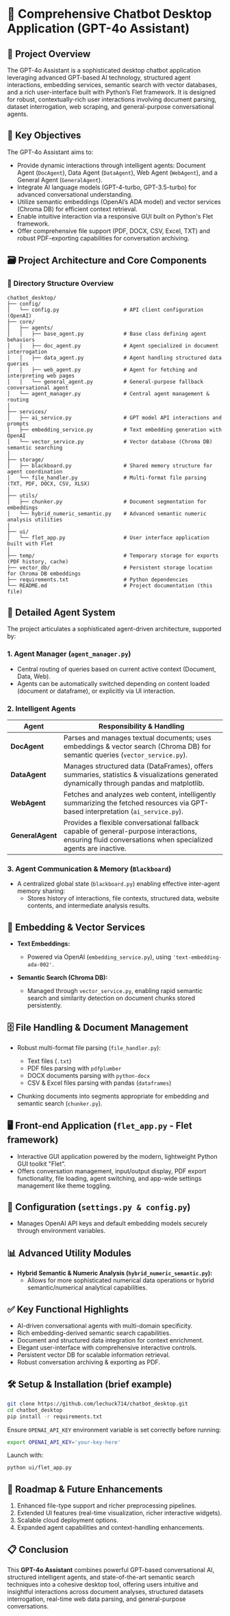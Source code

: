 # 🚀 Comprehensive Chatbot Desktop Application (GPT-4o Assistant)
## 📖 Project Overview
The GPT-4o Assistant is a sophisticated desktop chatbot application leveraging advanced GPT-based AI technology, structured agent interactions, embedding services, semantic search with vector databases, and a rich user-interface built with Python’s Flet framework. It is designed for robust, contextually-rich user interactions involving document parsing, dataset interrogation, web scraping, and general-purpose conversational agents.
## 🎯 Key Objectives
The GPT-4o Assistant aims to:
- Provide dynamic interactions through intelligent agents: Document Agent (`DocAgent`), Data Agent (`DataAgent`), Web Agent (`WebAgent`), and a General Agent (`GeneralAgent`).
- Integrate AI language models (GPT-4-turbo, GPT-3.5-turbo) for advanced conversational understanding.
- Utilize semantic embeddings (OpenAI’s ADA model) and vector services (Chroma DB) for efficient context retrieval.
- Enable intuitive interaction via a responsive GUI built on Python's Flet framework.
- Offer comprehensive file support (PDF, DOCX, CSV, Excel, TXT) and robust PDF-exporting capabilities for conversation archiving.

## 🗃️ Project Architecture and Core Components
### 📁 Directory Structure Overview
``` 
chatbot_desktop/
├── config/
│   └── config.py                     # API client configuration (OpenAI)
├── core/
│   ├── agents/
│   │   ├── base_agent.py             # Base class defining agent behaviors
│   │   ├── doc_agent.py              # Agent specialized in document interrogation
│   │   ├── data_agent.py             # Agent handling structured data queries
│   │   ├── web_agent.py              # Agent for fetching and interpreting web pages
│   │   └── general_agent.py          # General-purpose fallback conversational agent
│   └── agent_manager.py              # Central agent management & routing
│
├── services/
│   ├── ai_service.py                 # GPT model API interactions and prompts
│   ├── embedding_service.py          # Text embedding generation with OpenAI
│   └── vector_service.py             # Vector database (Chroma DB) semantic searching
│
├── storage/
│   ├── blackboard.py                 # Shared memory structure for agent coordination
│   └── file_handler.py               # Multi-format file parsing (TXT, PDF, DOCX, CSV, XLSX)
│
├── utils/
│   ├── chunker.py                    # Document segmentation for embeddings
│   └── hybrid_numeric_semantic.py    # Advanced semantic numeric analysis utilities
│
├── ui/
│   └── flet_app.py                   # User interface application built with Flet
│
├── temp/                             # Temporary storage for exports (PDF history, cache)
├── vector_db/                        # Persistent storage location for Chroma DB embeddings
├── requirements.txt                  # Python dependencies
└── README.md                         # Project documentation (this file)
```
## 🤖 Detailed Agent System
The project articulates a sophisticated agent-driven architecture, supported by:
### 1. **Agent Manager (`agent_manager.py`)**
- Central routing of queries based on current active context (Document, Data, Web).
- Agents can be automatically switched depending on content loaded (document or dataframe), or explicitly via UI interaction.

### 2. **Intelligent Agents**

| Agent | Responsibility & Handling |
| --- | --- |
| **DocAgent** | Parses and manages textual documents; uses embeddings & vector search (Chroma DB) for semantic queries (`vector_service.py`). |
| **DataAgent** | Manages structured data (DataFrames), offers summaries, statistics & visualizations generated dynamically through pandas and matplotlib. |
| **WebAgent** | Fetches and analyzes web content, intelligently summarizing the fetched resources via GPT-based interpretation (`ai_service.py`). |
| **GeneralAgent** | Provides a flexible conversational fallback capable of general-purpose interactions, ensuring fluid conversations when specialized agents are inactive. |
### 3. **Agent Communication & Memory (`Blackboard`)**
- A centralized global state (`blackboard.py`) enabling effective inter-agent memory sharing:
    - Stores history of interactions, file contexts, structured data, website contents, and intermediate analysis results.

## 📐 Embedding & Vector Services
- **Text Embeddings:**
    - Powered via OpenAI (`embedding_service.py`), using `'text-embedding-ada-002'`.

- **Semantic Search (Chroma DB):**
    - Managed through `vector_service.py`, enabling rapid semantic search and similarity detection on document chunks stored persistently.

## 🗄️ File Handling & Document Management
- Robust multi-format file parsing (`file_handler.py`):
    - Text files (`.txt`)
    - PDF files parsing with `pdfplumber`
    - DOCX documents parsing with `python-docx`
    - CSV & Excel files parsing with pandas (`dataframes`)

- Chunking documents into segments appropriate for embedding and semantic search (`chunker.py`).

## 🖥️ Front-end Application (`flet_app.py` - Flet framework)
- Interactive GUI application powered by the modern, lightweight Python GUI toolkit "Flet".
- Offers conversation management, input/output display, PDF export functionality, file loading, agent switching, and app-wide settings management like theme toggling.

## 🔧 Configuration (`settings.py & config.py`)
- Manages OpenAI API keys and default embedding models securely through environment variables.

## 📊 Advanced Utility Modules
- **Hybrid Semantic & Numeric Analysis (`hybrid_numeric_semantic.py`):**
    - Allows for more sophisticated numerical data operations or hybrid semantic/numerical analytical capabilities.

## ✅ Key Functional Highlights
- AI-driven conversational agents with multi-domain specificity.
- Rich embedding-derived semantic search capabilities.
- Document and structured data integration for context enrichment.
- Elegant user-interface with comprehensive interactive controls.
- Persistent vector DB for scalable information retrieval.
- Robust conversation archiving & exporting as PDF.

## 🛠️ Setup & Installation (brief example)
``` bash
git clone https://github.com/lechuck714/chatbot_desktop.git
cd chatbot_desktop
pip install -r requirements.txt
```
Ensure `OPENAI_API_KEY` environment variable is set correctly before running:
``` bash
export OPENAI_API_KEY='your-key-here'
```
Launch with:
``` bash
python ui/flet_app.py
```
## 🚧 Roadmap & Future Enhancements
1. Enhanced file-type support and richer preprocessing pipelines.
2. Extended UI features (real-time visualization, richer interactive widgets).
3. Scalable cloud deployment options.
4. Expanded agent capabilities and context-handling enhancements.

## 📋 Conclusion
This **GPT-4o Assistant** combines powerful GPT-based conversational AI, structured intelligent agents, and state-of-the-art semantic search techniques into a cohesive desktop tool, offering users intuitive and insightful interactions across document analyses, structured datasets interrogation, real-time web data parsing, and general-purpose conversations.
